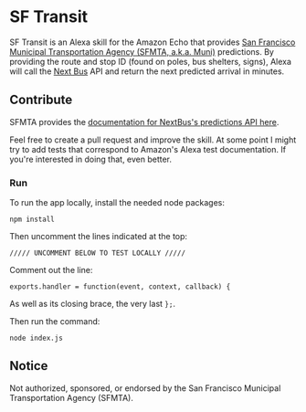 # SF Transit

SF Transit is an Alexa skill for the Amazon Echo that provides [San Francisco Municipal Transportation Agency (SFMTA, a.k.a. Muni)](https://www.sfmta.com/) predictions. By providing the route and stop ID (found on poles, bus shelters, signs), Alexa will call the [Next Bus](https://www.nextbus.com/) API and return the next predicted arrival in minutes.

## Contribute

SFMTA provides the [documentation for NextBus's predictions API here](https://www.sfmta.com/getting-around/transit/schedules-trip-planners/accessing-nextmuni-vehicle-prediction-data).

Feel free to create a pull request and improve the skill. At some point I might try to add tests that correspond to Amazon's Alexa test documentation. If you're interested in doing that, even better.

### Run

To run the app locally, install the needed node packages:

    npm install

Then uncomment the lines indicated at the top:

    ///// UNCOMMENT BELOW TO TEST LOCALLY /////

Comment out the line:

    exports.handler = function(event, context, callback) {

As well as its closing brace, the very last `};`.

Then run the command:

    node index.js

## Notice

Not authorized, sponsored, or endorsed by the San Francisco Municipal Transportation Agency (SFMTA).